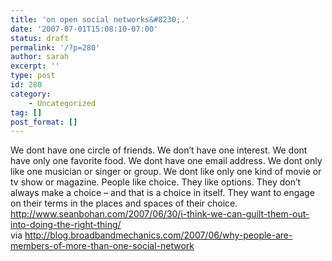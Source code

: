 ```yaml
---
title: 'on open social networks&#8230;.'
date: '2007-07-01T15:08:10-07:00'
status: draft
permalink: '/?p=280'
author: sarah
excerpt: ''
type: post
id: 280
category:
    - Uncategorized
tag: []
post_format: []
---
```

We dont have one circle of friends. We don’t have one interest. We dont have only one favorite food. We dont have one email address. We dont only like one musician or singer or group. We dont like only one kind of movie or tv show or magazine. People like choice. They like options. They don’t always make a choice – and that is a choice in itself. They want to engage on their terms in the places and spaces of their choice.  
http://www.seanbohan.com/2007/06/30/i-think-we-can-guilt-them-out-into-doing-the-right-thing/  
via http://blog.broadbandmechanics.com/2007/06/why-people-are-members-of-more-than-one-social-network